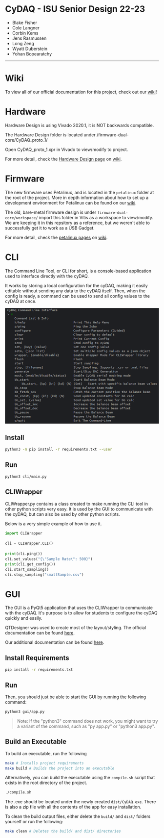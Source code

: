 # CyDAQ - ISU Senior Design 22-23
- Blake Fisher
- Cole Langner
- Corbin Kems
- Jens Rasmussen
- Long Zeng
- Wyatt Duberstein
- Yohan Bopearatchy
---

# Wiki
To view all of our official documentation for this project, check out our [wiki](https://git.ece.iastate.edu/sd/sdmay23-47/-/wikis/home)!

# Hardware
Hardware Design is using Vivado 2020.1, it is NOT backwards compatible.

The Hardware Design folder is located under /firmware-dual-core/CyDAQ_proto_1/

Open CyDAQ_proto_1.xpr in Vivado to view/modify to project.

For more detail, check the [Hardware Design page](https://git.ece.iastate.edu/sd/sdmay23-47/-/wikis/Hardware-Design-(Vivado)) on [wiki](https://git.ece.iastate.edu/sd/sdmay23-47/-/wikis/home).
# Firmware
The new firmware uses Petalinux, and is located in the `petalinux` folder at the root of the project. More in depth information about how to set up a development environment for Petalinux can be found on our [wiki](https://git.ece.iastate.edu/sd/sdmay23-47/-/wikis/home). 

The old, bare-metal firmware design is under `firmware-dual-core/workspace/` import this folder in Vitis as a workspace to view/modify. We are keeping it in this repsitory as a reference, but we weren't able to successfully get it to work as a USB Gadget. 

For more detail, check the [petalinux pages](https://git.ece.iastate.edu/sd/sdmay23-47/-/wikis/Petalinux-(Firmware)) on [wiki](https://git.ece.iastate.edu/sd/sdmay23-47/-/wikis/home).


# CLI
The Command Line Tool, or CLI for short, is a console-based application used to interface directly with the cyDAQ. 

It works by storing a local configuration for the cyDAQ, making it easily editable without sending any data to the cyDAQ itself. Then, when the config is ready, a command can be used to send all config values to the cyDAQ at once.  

![CLI Help Menu](images/CLI_Example.png)

## Install
```bash
python3 -m pip install -r requirements.txt --user
```

## Run
```bash
python3 cli/main.py
```

## CLIWrapper
CLIWrapper.py contains a class created to make running the CLI tool in other python scripts very easy. It is used by the GUI to communicate with the cyDAQ, but can also be used by other python scripts. 

Below is a very simple example of how to use it. 
```python
import CLIWrapper

cli = CLIWrapper.CLI()

print(cli.ping())
cli.set_values("{\"Sample Rate\": 500}")
print(cli.get_config())
cli.start_sampling()
cli.stop_sampling("smallSample.csv")
```

# GUI
The GUI is a PyQt5 application that uses the CLIWrapper to communicate with the cyDAQ. It's purpose is to allow for students to configure the cyDAQ quickly and easily. 

QTDesigner was used to create most of the layout/styling. The official documentation can be found [here](https://doc.qt.io/qt-5/qtdesigner-manual.html). 

Our additional documentation can be found [here](https://git.ece.iastate.edu/sd/sdmay23-47/-/wikis/GUI).

## Install Requirements
```bash
pip install -r requirements.txt
```

## Run
Then, you should just be able to start the GUI by running the following command:
```bash
python3 gui/app.py
```

> Note: If the "python3" command does not work, you might want to try a variant of the command, such as "py app.py" or "python3 app.py".

## Build an Executable
To build an executable, run the following

```bash
make # Installs project requirements
make build # Builds the project into an executable
```

Alternatively, you can build the executable using the `compile.sh` script that exists in the root directory of the project.

```bash
./compile.sh
```

The .exe should be located under the newly created ```dist/CyDAQ.exe```. 
There is also a zip file with all the contents of the app for easy installation.

To clean the build output files, either delete the `build/` and `dist/` folders yourself or run the following:

```bash
make clean # Deletes the build/ and dist/ directories
```




